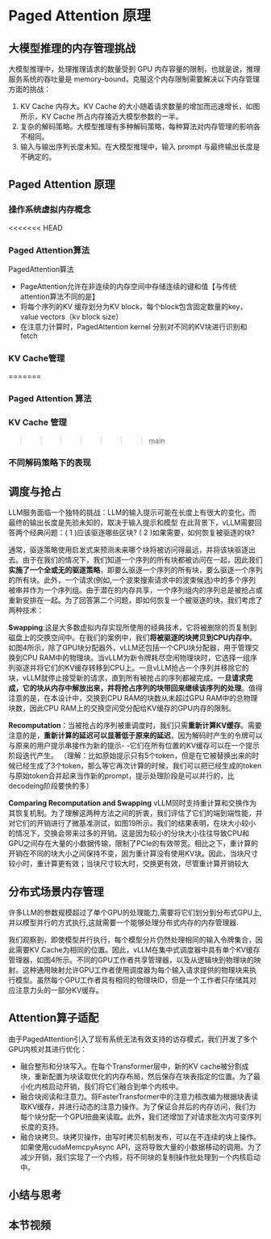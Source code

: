 # Paged Attention 原理

## 大模型推理的内存管理挑战

大模型推理中，处理推理请求的数量受到 GPU 内存容量的限制，也就是说，推理服务系统的吞吐量是 memory-bound，克服这个内存限制需要解决以下内存管理方面的挑战：
1. KV Cache 内存大。KV Cache 的大小随着请求数量的增加而迅速增长，如图所示，KV Cache 所占内存接近大模型参数的一半。
2. 复杂的解码策略。大模型推理有多种解码策略，每种算法对内存管理的影响各不相同。
3. 输入与输出序列长度未知。在大模型推理中，输入 prompt 与最终输出长度是不确定的。


## Paged Attention 原理

### 操作系统虚拟内存概念

<<<<<<< HEAD
### Paged Attention算法
PagedAttention算法
- PageAttention允许在非连续的内存空间中存储连续的键和值【与传统attention算法不同的是】
- 将每个序列的KV 缓存划分为KV block，每个block包含固定数量的key，value vectors（kv block size）
- 在注意力计算时，PagedAttention kernel 分别对不同的KV块进行识别和fetch
### KV Cache管理
=======
### Paged Attention 算法

### KV Cache 管理
>>>>>>> main

### 不同解码策略下的表现


## 调度与抢占
LLM服务面临一个独特的挑战：LLM的输入提示可能在长度上有很大的变化，而最终的输出长度是先验未知的，取决于输入提示和模型
在此背景下，vLLM需要回答两个经典问题：( 1 )应该驱逐哪些区块? ( 2 )如果需要，如何恢复被驱逐的块?

通常，驱逐策略使用启发式来预测未来哪个块将被访问得最远，并将该块驱逐出去。由于在我们的情况下，我们知道一个序列的所有块都被访问在一起，因此我们**实施了一个全或无的驱逐策略**，即要么驱逐一个序列的所有块，要么驱逐一个序列的所有块。此外，一个请求(例如,一个波束搜索请求中的波束候选)中的多个序列被串并作为一个序列组。由于潜在的内存共享，一个序列组内的序列总是被抢占或重新安排在一起。为了回答第二个问题，即如何恢复一个被驱逐的块，我们考虑了两种技术：

**Swapping**:这是大多数虚拟内存实现所使用的经典技术，它将被删除的页复制到磁盘上的交换空间中。在我们的案例中，我们**将被驱逐的块拷贝到CPU内存中**。如图4所示，除了GPU块分配器外，vLLM还包括一个CPU块分配器，用于管理交换到CPU RAM中的物理块。当vLLM为新令牌耗尽空闲物理块时，它选择一组序列驱逐并将它们的KV缓存转移到CPU上。一旦vLLM抢占一个序列并移除它的块，vLLM就停止接受新的请求，直到所有被抢占的序列都被完成。一**旦请求完成，它的块从内存中解放出来，并将抢占序列的块带回来继续该序列的处理**。值得注意的是，在本设计中，交换到CPU RAM的块数从未超过GPU RAM中的总物理块数，因此CPU RAM上的交换空间受分配给KV缓存的GPU内存的限制。

**Recomputation**：当被抢占的序列被重调度时，我们只需**重新计算KV缓存**。需要注意的是，**重新计算的延迟可以显著低于原来的延迟**，因为解码时产生的令牌可以与原来的用户提示串接作为新的提示- -它们在所有位置的KV缓存可以在一个提示阶段迭代产生。
（理解：比如原始提示只有5个token，但是在它被替换出来的时候已经生成了3个token，那么等它再次计算的时候，我们可以把已经生成的token与原始token合并起来当作新的prompt，提示处理阶段是可以并行的，比decodeing阶段要快的多）

**Comparing Recomputation and Swapping**
vLLM同时支持重计算和交换作为其恢复机制。为了理解这两种方法之间的折衷，我们评估了它们的端到端性能，并对它们的开销进行了微基准测试，如图19所示。我们的结果表明，在块大小较小的情况下，交换会带来过多的开销。这是因为较小的分块大小往往导致CPU和GPU之间存在大量的小数据传输，限制了PCIe的有效带宽。相比之下，重计算的开销在不同的块大小之间保持不变，因为重计算没有使用KV块。因此，当块尺寸较小时，重计算更有效；当块尺寸较大时，交换更有效，尽管重计算开销较大

## 分布式场景内存管理
许多LLM的参数规模超过了单个GPU的处理能力,需要将它们划分到分布式GPU上,并以模型并行的方式执行,这就需要一个能够处理分布式内存的内存管理器.

我们观察到，即使模型并行执行，每个模型分片仍然处理相同的输入令牌集合，因此需要KV Cache为相同的位置。因此，vLLM在集中式调度器中具有单个KV缓存管理器，如图4所示。不同的GPU工作者共享管理器，以及从逻辑块到物理块的映射。这种通用映射允许GPU工作者使用调度器为每个输入请求提供的物理块来执行模型。虽然每个GPU工作者具有相同的物理块ID，但是一个工作者只存储其对应注意力头的一部分KV缓存。

## Attention算子适配
由于PagedAttention引入了现有系统无法有效支持的访存模式，我们开发了多个GPU内核对其进行优化：
- 融合整形和分块写入。在每个Transformer层中，新的KV cache被分割成块，重新配置为块读取优化的内存布局，然后保存在块表指定的位置。为了最小化内核启动开销，我们将它们融合到单个内核中。
- 融合块阅读和注意力。将FasterTransformer中的注意力核改编为根据块表读取KV缓存，并进行动态的注意力操作。为了保证合并后的内存访问，我们为每个块分配一个GPU扭曲来读取。此外，我们还增加了对请求批次内可变序列长度的支持。
- 融合块拷贝。块拷贝操作，由写时拷贝机制发布，可以在不连续的块上操作。如果使用cudaMemcpyAsync API，这将导致大量的小数据移动的调用。为了减少开销，我们实现了一个内核，将不同块的复制操作批处理到一个内核启动中。

## 小结与思考

## 本节视频